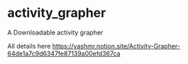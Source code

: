 # activity_grapher
A Downloadable activity grapher

All details here
https://yashmr.notion.site/Activity-Grapher-64de1a7c9d6347fe87139a00efd367ca
